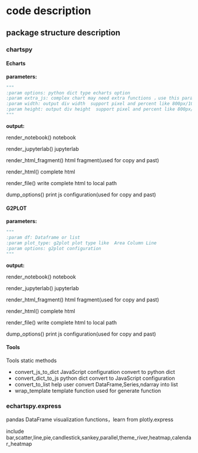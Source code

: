 # code description

## package structure description

### chartspy

#### Echarts 

**parameters:**
```python
"""
:param options: python dict type echarts option
:param extra_js: complex chart may need extra functions ，use this parameter
:param width: output div width  support pixel and percent like 800px/100%
:param height: output div height  support pixel and percent like 800px/100%
"""
```

**output:**


render_notebook() notebook

render_jupyterlab() jupyterlab

render_html_fragment()  html fragment(used for copy and past)

render_html()  complete html

render_file() write complete html to local path

dump_options() print js configuration(used for copy and past)

#### G2PLOT 

**parameters:**
```python
"""
:param df: Dataframe or list
:param plot_type: g2plot plot type like  Area Column Line 
:param options: g2plot configuration    
"""
```

**output:**

render_notebook() notebook

render_jupyterlab() jupyterlab

render_html_fragment()  html fragment(used for copy and past)

render_html()  complete html

render_file() write complete html to local path

dump_options() print js configuration(used for copy and past)


#### Tools 

Tools  static methods

* convert_js_to_dict JavaScript configuration convert to python dict
* convert_dict_to_js python dict  convert to JavaScript configuration
* convert_to_list help user convert DataFrame,Series,ndarray into list
* wrap_template template function used for generate function 

### echartspy.express

pandas DataFrame visualization functions，learn from plotly.express

include  bar,scatter,line,pie,candlestick,sankey,parallel,theme_river,heatmap,calendar_heatmap

